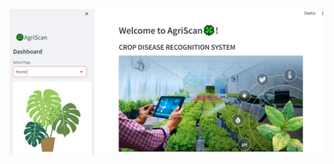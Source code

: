 ![Cover Image](https://github.com/harpreet-code26/Crop-Disease-Detection-Project/blob/main/cover.png)
